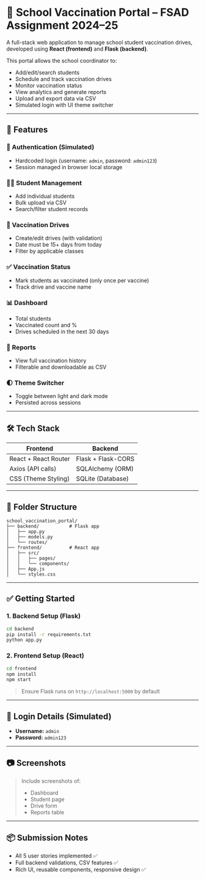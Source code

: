# 📘 School Vaccination Portal – FSAD Assignment 2024–25

A full-stack web application to manage school student vaccination drives, developed using **React (frontend)** and **Flask (backend)**.

This portal allows the school coordinator to:
- Add/edit/search students
- Schedule and track vaccination drives
- Monitor vaccination status
- View analytics and generate reports
- Upload and export data via CSV
- Simulated login with UI theme switcher

---

## 🚀 Features

### 🔐 Authentication (Simulated)
- Hardcoded login (username: `admin`, password: `admin123`)
- Session managed in browser local storage

### 👩‍🎓 Student Management
- Add individual students
- Bulk upload via CSV
- Search/filter student records

### 💉 Vaccination Drives
- Create/edit drives (with validation)
- Date must be 15+ days from today
- Filter by applicable classes

### ✅ Vaccination Status
- Mark students as vaccinated (only once per vaccine)
- Track drive and vaccine name

### 📊 Dashboard
- Total students
- Vaccinated count and %
- Drives scheduled in the next 30 days

### 📄 Reports
- View full vaccination history
- Filterable and downloadable as CSV

### 🌓 Theme Switcher
- Toggle between light and dark mode
- Persisted across sessions

---

## 🛠️ Tech Stack

| Frontend               | Backend              |
|------------------------|----------------------|
| React + React Router   | Flask + Flask-CORS   |
| Axios (API calls)      | SQLAlchemy (ORM)     |
| CSS (Theme Styling)    | SQLite (Database)    |

---

## 📁 Folder Structure

```
school_vaccination_portal/
├── backend/           # Flask app
│   ├── app.py
│   ├── models.py
│   └── routes/
├── frontend/          # React app
│   ├── src/
│   │   ├── pages/
│   │   └── components/
│   ├── App.js
│   └── styles.css
```

---

## ✅ Getting Started

### 1. Backend Setup (Flask)
```bash
cd backend
pip install -r requirements.txt
python app.py
```

### 2. Frontend Setup (React)
```bash
cd frontend
npm install
npm start
```

> Ensure Flask runs on `http://localhost:5000` by default

---

## 👤 Login Details (Simulated)
- **Username:** `admin`
- **Password:** `admin123`

---

## 📷 Screenshots

> Include screenshots of:
> - Dashboard
> - Student page
> - Drive form
> - Reports table

---

## 📦 Submission Notes
- All 5 user stories implemented ✅
- Full backend validations, CSV features ✅
- Rich UI, reusable components, responsive design ✅